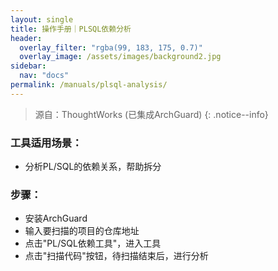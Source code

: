 ```yaml
---
layout: single
title: 操作手册｜PLSQL依赖分析
header:
  overlay_filter: "rgba(99, 183, 175, 0.7)"
  overlay_image: /assets/images/background2.jpg
sidebar:
  nav: "docs"
permalink: /manuals/plsql-analysis/
---
```


> 源自：ThoughtWorks (已集成ArchGuard)
{: .notice--info}

### 工具适用场景：

- 分析PL/SQL的依赖关系，帮助拆分

### 步骤：

- 安装ArchGuard
- 输入要扫描的项目的仓库地址
- 点击"PL/SQL依赖工具"，进入工具
- 点击"扫描代码"按钮，待扫描结束后，进行分析